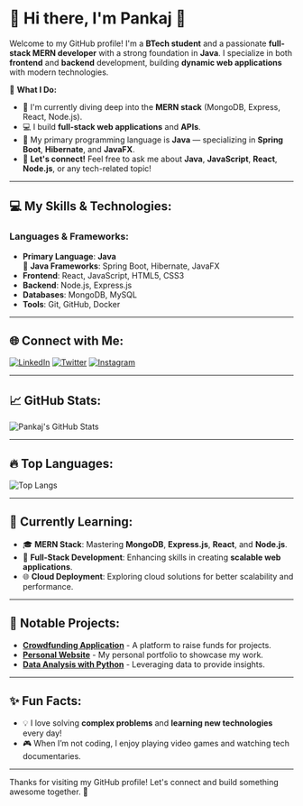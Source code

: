 # 🌟 Hi there, I'm Pankaj 👋

Welcome to my GitHub profile! I'm a **BTech student** and a passionate **full-stack MERN developer** with a strong foundation in **Java**. I specialize in both **frontend** and **backend** development, building **dynamic web applications** with modern technologies.

🚀 **What I Do:**
- 🌱 I'm currently diving deep into the **MERN stack** (MongoDB, Express, React, Node.js).
- 💻 I build **full-stack web applications** and **APIs**.
- 🔧 My primary programming language is **Java** — specializing in **Spring Boot**, **Hibernate**, and **JavaFX**.
- 💬 **Let's connect!** Feel free to ask me about **Java**, **JavaScript**, **React**, **Node.js**, or any tech-related topic!

---

## 💻 **My Skills & Technologies:**

### **Languages & Frameworks:**
- **Primary Language**: **Java**  
  🌟 **Java Frameworks**: Spring Boot, Hibernate, JavaFX  
- **Frontend**: React, JavaScript, HTML5, CSS3  
- **Backend**: Node.js, Express.js  
- **Databases**: MongoDB, MySQL  
- **Tools**: Git, GitHub, Docker

---

## 🌐 **Connect with Me:**

[![LinkedIn](https://img.shields.io/badge/LinkedIn-0077B5?style=for-the-badge&logo=linkedin&logoColor=white)](https://www.linkedin.com/in/pnkmaurya9307)
[![Twitter](https://img.shields.io/badge/Twitter-1DA1F2?style=for-the-badge&logo=twitter&logoColor=white)](https://https://x.com/Pnkmaurya9307)
[![Instagram](https://img.shields.io/badge/Instagram-E4405F?style=for-the-badge&logo=instagram&logoColor=white)](https://https://www.instagram.com/pnkj_maurya9307/)

---

## 📈 **GitHub Stats:**

![Pankaj's GitHub Stats](https://github-readme-stats.vercel.app/api?username=zeeshankhan&show_icons=true&hide_title=true&count_private=true&hide=prs&theme=radical)

---

## 🔥 **Top Languages:**

![Top Langs](https://github-readme-stats.vercel.app/api/top-langs/?username=zeeshankhan&layout=compact&theme=radical)

---

## 🔧 **Currently Learning:**

- 🎓 **MERN Stack**: Mastering **MongoDB**, **Express.js**, **React**, and **Node.js**.
- 📱 **Full-Stack Development**: Enhancing skills in creating **scalable web applications**.
- 🌐 **Cloud Deployment**: Exploring cloud solutions for better scalability and performance.

---

## 💼 **Notable Projects:**
- [**Crowdfunding Application**](https://github.com/zeeshankhan/crowdfunding-app) - A platform to raise funds for projects.
- [**Personal Website**](https://github.com/zeeshankhan/personal-website) - My personal portfolio to showcase my work.
- [**Data Analysis with Python**](https://github.com/zeeshankhan/data-analysis) - Leveraging data to provide insights.

---

## ✨ **Fun Facts**:
- 💡 I love solving **complex problems** and **learning new technologies** every day!
- 🎮 When I’m not coding, I enjoy playing video games and watching tech documentaries.

---

Thanks for visiting my GitHub profile! Let's connect and build something awesome together. 🚀
